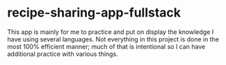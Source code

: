 # recipe-sharing-app-fullstack

This app is mainly for me to practice and put on display the knowledge I have using several languages. Not everything in this project is done in the most 100% efficient manner; much of that is intentional so I can have additional practice with various things.